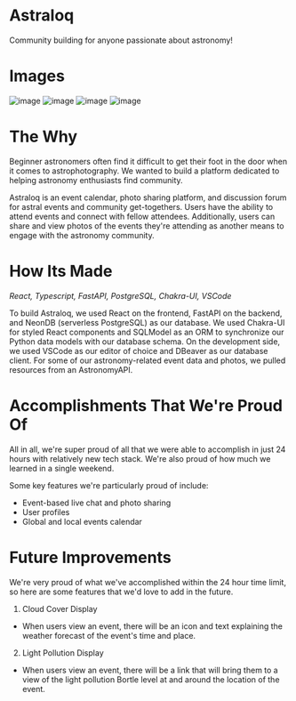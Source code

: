 # Astraloq
Community building for anyone passionate about astronomy!

# Images
![image](https://github.com/user-attachments/assets/77576c0d-eec6-414c-8fc8-1994836eb736)
![image](https://github.com/user-attachments/assets/2d99fdbc-7859-4f3a-a2e0-377fd76a607a)
![image](https://github.com/user-attachments/assets/a30ea32c-d1a3-42c4-9a28-4a0ec58e3844)
![image](https://github.com/user-attachments/assets/9fc9ee69-bf8d-4003-b057-b86e90364c02)

# The Why
Beginner astronomers often find it difficult to get their foot in the door when it comes to astrophotography. We wanted to build a platform dedicated to helping astronomy enthusiasts find community.

Astraloq is an event calendar, photo sharing platform, and discussion forum for astral events and community get-togethers. Users have the ability to attend events and connect with fellow attendees. Additionally, users can share and view photos of the events they're attending as another means to engage with the astronomy community.

# How Its Made
_React, Typescript, FastAPI, PostgreSQL, Chakra-UI, VSCode_

To build Astraloq, we used React on the frontend, FastAPI on the backend, and NeonDB (serverless PostgreSQL) as our database. We used Chakra-UI for styled React components and SQLModel as an ORM to synchronize our Python data models with our database schema. On the development side, we used VSCode as our editor of choice and DBeaver as our database client. For some of our astronomy-related event data and photos, we pulled resources from an AstronomyAPI.

# Accomplishments That We're Proud Of
All in all, we're super proud of all that we were able to accomplish in just 24 hours with relatively new tech stack. We're also proud of how much we learned in a single weekend.

Some key features we're particularly proud of include:
- Event-based live chat and photo sharing
- User profiles
- Global and local events calendar

# Future Improvements
We're very proud of what we've accomplished within the 24 hour time limit, so here are some features that we'd love to add in the future.

1. Cloud Cover Display
- When users view an event, there will be an icon and text explaining the weather forecast of the event's time and place.
2. Light Pollution Display
- When users view an event, there will be a link that will bring them to a view of the light pollution Bortle level at and around the location of the event.
